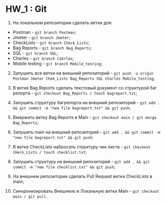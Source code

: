 # HW_1 : Git

1. На локальном репозитории сделать ветки для:

- Postman - `git branch Postman`;
- Jmeter - `git branch Jmeter`;
- CheckLists - `git branch Check_Lists`;
- Bag Reports - `git branch Bag_Reports`;
- SQL - `git branch SQL`;
- Charles - `git branch Cahrles`;
- Mobile testing - `git branch Mobile_testing`;

2. Запушить все ветки на внешний репозиторий - `git push -u origin Postman Jmeter Chek_Lists Bag_Reports SQL Charles Mobile_testing`;

3. В ветке Bag Reports сделать текстовый документ со структурой баг репорта - `git checkout Bag_Reports / touch bagreport.txt`;

4. Запушить структуру багрепорта на внешний репозиторий - `git add . && git commit -m "new file bagreport.txt" && git push`;

5. Вмержить ветку Bag Reports в Main - `git checkout main / git merge Bag_Reports`;

6. Запушить main на внешний репозиторий - `git add . && git commit -m "new file bagreport.txt" && git push`;

7. В ветке CheckLists набросать структуру чек листа - `git checkout CHeck_Lists / touch checklist.txt`;

8. Запушить структуру на внешний репозиторий - `git add . && git commit -m "new file checklist.txt" && git push`;

9. На внешнем репозитории сделать Pull Request ветки CheckLists в main;

10. Синхронизировать Внешнюю и Локальную ветки Main - `git checkout main / git pull`.
